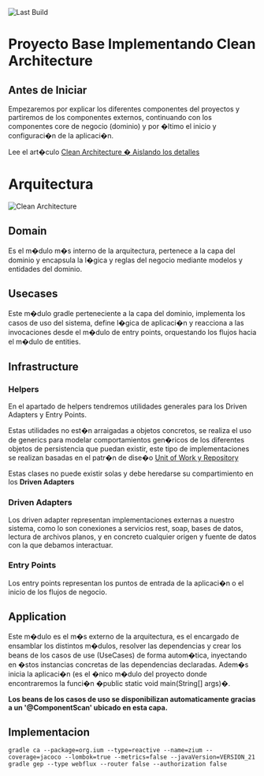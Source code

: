 ![Last Build](https://github.com/cburgosro9303/zium/actions/workflows/codeql.yml/badge.svg?branch=master)
# Proyecto Base Implementando Clean Architecture

## Antes de Iniciar

Empezaremos por explicar los diferentes componentes del proyectos y partiremos de los componentes externos, continuando
con los componentes core de negocio (dominio) y por �ltimo el inicio y configuraci�n de la aplicaci�n.

Lee el
art�culo [Clean Architecture � Aislando los detalles](https://medium.com/bancolombia-tech/clean-architecture-aislando-los-detalles-4f9530f35d7a)

# Arquitectura

![Clean Architecture](https://miro.medium.com/max/1400/1*ZdlHz8B0-qu9Y-QO3AXR_w.png)

## Domain

Es el m�dulo m�s interno de la arquitectura, pertenece a la capa del dominio y encapsula la l�gica y reglas del negocio
mediante modelos y entidades del dominio.

## Usecases

Este m�dulo gradle perteneciente a la capa del dominio, implementa los casos de uso del sistema, define l�gica de
aplicaci�n y reacciona a las invocaciones desde el m�dulo de entry points, orquestando los flujos hacia el m�dulo de
entities.

## Infrastructure

### Helpers

En el apartado de helpers tendremos utilidades generales para los Driven Adapters y Entry Points.

Estas utilidades no est�n arraigadas a objetos concretos, se realiza el uso de generics para modelar comportamientos
gen�ricos de los diferentes objetos de persistencia que puedan existir, este tipo de implementaciones se realizan
basadas en el patr�n de
dise�o [Unit of Work y Repository](https://medium.com/@krzychukosobudzki/repository-design-pattern-bc490b256006)

Estas clases no puede existir solas y debe heredarse su compartimiento en los **Driven Adapters**

### Driven Adapters

Los driven adapter representan implementaciones externas a nuestro sistema, como lo son conexiones a servicios rest,
soap, bases de datos, lectura de archivos planos, y en concreto cualquier origen y fuente de datos con la que debamos
interactuar.

### Entry Points

Los entry points representan los puntos de entrada de la aplicaci�n o el inicio de los flujos de negocio.

## Application

Este m�dulo es el m�s externo de la arquitectura, es el encargado de ensamblar los distintos m�dulos, resolver las
dependencias y crear los beans de los casos de use (UseCases) de forma autom�tica, inyectando en �stos instancias
concretas de las dependencias declaradas. Adem�s inicia la aplicaci�n (es el �nico m�dulo del proyecto donde
encontraremos la funci�n �public static void main(String[] args)�.

**Los beans de los casos de uso se disponibilizan automaticamente gracias a un '@ComponentScan' ubicado en esta capa.**

## Implementacion

```shell
gradle ca --package=org.ium --type=reactive --name=zium --coverage=jacoco --lombok=true --metrics=false --javaVersion=VERSION_21
gradle gep --type webflux --router false --authorization false
```